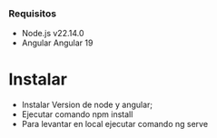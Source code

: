 
### Requisitos
- Node.js v22.14.0
- Angular Angular 19

# Instalar

- Instalar Version de node y angular;
- Ejecutar comando npm install
- Para levantar en local ejecutar comando ng serve